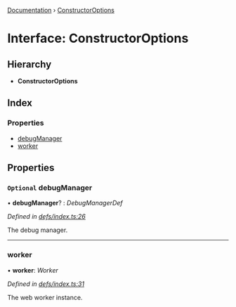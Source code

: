 [Documentation](../README.md) › [ConstructorOptions](constructoroptions.md)

# Interface: ConstructorOptions

## Hierarchy

* **ConstructorOptions**

## Index

### Properties

* [debugManager](constructoroptions.md#optional-debugmanager)
* [worker](constructoroptions.md#worker)

## Properties

### `Optional` debugManager

• **debugManager**? : *DebugManagerDef*

*Defined in [defs/index.ts:26](https://github.com/badbatch/graphql-box/blob/cfaf258/packages/worker-client/src/defs/index.ts#L26)*

The debug manager.

___

###  worker

• **worker**: *Worker*

*Defined in [defs/index.ts:31](https://github.com/badbatch/graphql-box/blob/cfaf258/packages/worker-client/src/defs/index.ts#L31)*

The web worker instance.
